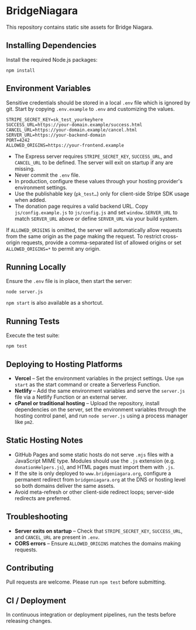 # BridgeNiagara

This repository contains static site assets for Bridge Niagara.

## Installing Dependencies

Install the required Node.js packages:

```
npm install
```

## Environment Variables

Sensitive credentials should be stored in a local `.env` file which is ignored by git. Start by copying `.env.example` to `.env` and customizing the values.

```
STRIPE_SECRET_KEY=sk_test_yourkeyhere
SUCCESS_URL=https://your-domain.example/success.html
CANCEL_URL=https://your-domain.example/cancel.html
SERVER_URL=https://your-backend-domain
PORT=4242
ALLOWED_ORIGINS=https://your-frontend.example
```

- The Express server requires `STRIPE_SECRET_KEY`, `SUCCESS_URL`, and `CANCEL_URL` to be defined. The server will exit on startup if any are missing.
- Never commit the `.env` file.
- In production, configure these values through your hosting provider's environment settings.
- Use the publishable key (`pk_test…`) only for client-side Stripe SDK usage when added.
- The donation page requires a valid backend URL. Copy `js/config.example.js` to `js/config.js` and
  set `window.SERVER_URL` to match `SERVER_URL` above or define `SERVER_URL` via your build system.

If `ALLOWED_ORIGINS` is omitted, the server will automatically allow requests from the same origin as
the page making the request. To restrict cross-origin requests, provide a comma-separated list of
allowed origins or set `ALLOWED_ORIGINS=*` to permit any origin.

## Running Locally

Ensure the `.env` file is in place, then start the server:

```
node server.js
```

`npm start` is also available as a shortcut.

## Running Tests

Execute the test suite:

```
npm test
```


## Deploying to Hosting Platforms

- **Vercel** – Set the environment variables in the project settings. Use `npm start` as the start command or create a Serverless Function.
- **Netlify** – Add the same environment variables and serve the `server.js` file via a Netlify Function or an external server.
- **cPanel or traditional hosting** – Upload the repository, install dependencies on the server, set the environment variables through the hosting control panel, and run `node server.js` using a process manager like `pm2`.

## Static Hosting Notes

- GitHub Pages and some static hosts do not serve `.mjs` files with a JavaScript MIME type. Modules should use the `.js` extension (e.g. `donationHelpers.js`), and HTML pages must import them with `.js`.
- If the site is only deployed to `www.bridgeniagara.org`, configure a permanent redirect from `bridgeniagara.org` at the DNS or hosting level so both domains deliver the same assets.
- Avoid meta-refresh or other client-side redirect loops; server-side redirects are preferred.

## Troubleshooting

- **Server exits on startup** – Check that `STRIPE_SECRET_KEY`, `SUCCESS_URL`, and `CANCEL_URL` are present in `.env`.
- **CORS errors** – Ensure `ALLOWED_ORIGINS` matches the domains making requests.

## Contributing

Pull requests are welcome. Please run `npm test` before submitting.

## CI / Deployment

In continuous integration or deployment pipelines, run the tests before releasing changes.


